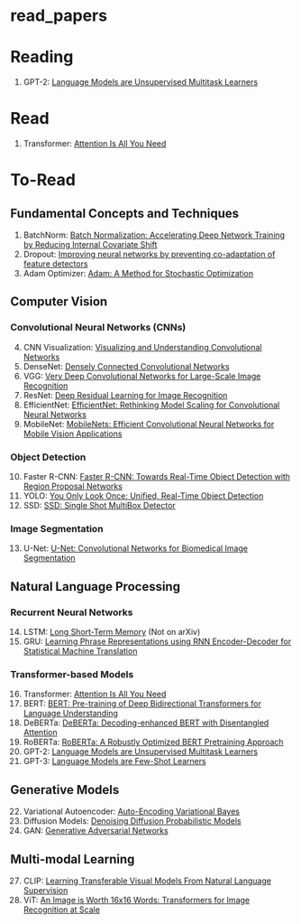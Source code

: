# read_papers

# Reading
1. GPT-2: [Language Models are Unsupervised Multitask Learners](https://cdn.openai.com/better-language-models/language_models_are_unsupervised_multitask_learners.pdf)

# Read
1. Transformer: [Attention Is All You Need](https://arxiv.org/abs/1706.03762)

# To-Read

## Fundamental Concepts and Techniques
1. BatchNorm: [Batch Normalization: Accelerating Deep Network Training by Reducing Internal Covariate Shift](https://arxiv.org/abs/1502.03167)
2. Dropout: [Improving neural networks by preventing co-adaptation of feature detectors](https://arxiv.org/pdf/1207.0580)
3. Adam Optimizer: [Adam: A Method for Stochastic Optimization](https://arxiv.org/abs/1412.6980)

## Computer Vision
### Convolutional Neural Networks (CNNs)
4. CNN Visualization: [Visualizing and Understanding Convolutional Networks](https://arxiv.org/abs/1311.2901)
5. DenseNet: [Densely Connected Convolutional Networks](https://arxiv.org/abs/1608.06993)
6. VGG: [Very Deep Convolutional Networks for Large-Scale Image Recognition](https://arxiv.org/abs/1409.1556)
7. ResNet: [Deep Residual Learning for Image Recognition](https://arxiv.org/abs/1512.03385)
8. EfficientNet: [EfficientNet: Rethinking Model Scaling for Convolutional Neural Networks](https://arxiv.org/abs/1905.11946)
9. MobileNet: [MobileNets: Efficient Convolutional Neural Networks for Mobile Vision Applications](https://arxiv.org/abs/1704.04861)

### Object Detection
10. Faster R-CNN: [Faster R-CNN: Towards Real-Time Object Detection with Region Proposal Networks](https://arxiv.org/abs/1506.01497)
11. YOLO: [You Only Look Once: Unified, Real-Time Object Detection](https://arxiv.org/abs/1506.02640)
12. SSD: [SSD: Single Shot MultiBox Detector](https://arxiv.org/abs/1512.02325)

### Image Segmentation
13. U-Net: [U-Net: Convolutional Networks for Biomedical Image Segmentation](https://arxiv.org/abs/1505.04597)

## Natural Language Processing
### Recurrent Neural Networks
14. LSTM: [Long Short-Term Memory](https://www.bioinf.jku.at/publications/older/2604.pdf) (Not on arXiv)
15. GRU: [Learning Phrase Representations using RNN Encoder-Decoder for Statistical Machine Translation](https://arxiv.org/abs/1406.1078)

### Transformer-based Models
16. Transformer: [Attention Is All You Need](https://arxiv.org/abs/1706.03762)
17. BERT: [BERT: Pre-training of Deep Bidirectional Transformers for Language Understanding](https://arxiv.org/abs/1810.04805)
18. DeBERTa: [DeBERTa: Decoding-enhanced BERT with Disentangled Attention](https://arxiv.org/abs/2006.03654)
19. RoBERTa: [RoBERTa: A Robustly Optimized BERT Pretraining Approach](https://arxiv.org/abs/1907.11692)
20. GPT-2: [Language Models are Unsupervised Multitask Learners](https://cdn.openai.com/better-language-models/language_models_are_unsupervised_multitask_learners.pdf)
21. GPT-3: [Language Models are Few-Shot Learners](https://arxiv.org/abs/2005.14165)

## Generative Models
22. Variational Autoencoder: [Auto-Encoding Variational Bayes](https://arxiv.org/abs/1312.6114)
23. Diffusion Models: [Denoising Diffusion Probabilistic Models](https://arxiv.org/abs/2006.11239)
24. GAN: [Generative Adversarial Networks](https://arxiv.org/abs/1406.2661)

## Multi-modal Learning
27. CLIP: [Learning Transferable Visual Models From Natural Language Supervision](https://arxiv.org/abs/2103.00020)
28. ViT: [An Image is Worth 16x16 Words: Transformers for Image Recognition at Scale](https://arxiv.org/abs/2010.11929)
